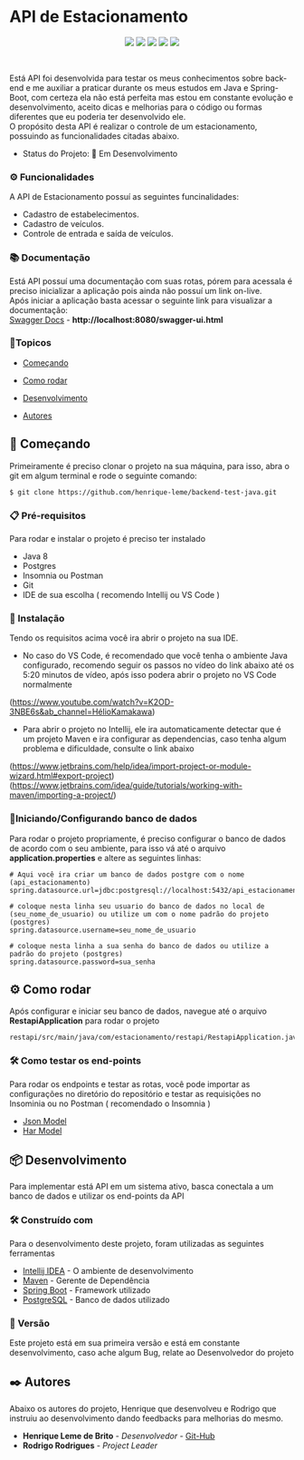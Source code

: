 # API de Estacionamento

<p align="center">
  <img src="https://img.shields.io/badge/Java-ED8B00?style=for-the-badge&logo=java&logoColor=white"/>
  <img src="https://img.shields.io/badge/Spring-6DB33F?style=for-the-badge&logo=spring&logoColor=white"/>
  <img src="https://img.shields.io/badge/PostgreSQL-316192?style=for-the-badge&logo=postgresql&logoColor=white"/>
  <img src="http://img.shields.io/static/v1?label=TESTES&message=%3E100&color=GREEN&style=for-the-badge"/>
   <img src="http://img.shields.io/static/v1?label=STATUS&message=EM%20DESENVOLVIMENTO&color=RED&style=for-the-badge"/>
   
</p>
<br>


Está API foi desenvolvida para testar os meus conhecimentos sobre back-end e me auxiliar a praticar durante os meus estudos em Java e Spring-Boot, com certeza ela não está perfeita mas estou em constante evolução e desenvolvimento, aceito dicas e melhorias para o código ou formas diferentes que eu poderia ter desenvolvido ele.<br>
O propósito desta API é realizar o controle de um estacionamento, possuindo as funcionalidades citadas abaixo.<br>
- Status do Projeto: 🔧 Em Desenvolvimento

### ⚙️ Funcionalidades

A API de Estacionamento possuí as seguintes funcinalidades:

- Cadastro de estabelecimentos.
- Cadastro de veículos.
- Controle de entrada e saída de veículos.

### 📚 Documentação

Está API possuí uma documentação com suas rotas, pórem para acessala é preciso inicializar a aplicação pois ainda não possuí um link on-live.<br>
Após iniciar a aplicação basta acessar o seguinte link para visualizar a documentação:<br>
[Swagger Docs](http://localhost:8080/swagger-ui.html) - **http://localhost:8080/swagger-ui.html**

### 📝Topicos

- [Começando](#-começando)

- [Como rodar](#%EF%B8%8F-como-rodar)

- [Desenvolvimento](#-desenvolvimento)

- [Autores](#%EF%B8%8F-autores)

## 🚀 Começando

Primeiramente é preciso clonar o projeto na sua máquina, para isso, abra o git em algum terminal e rode o seguinte comando:
```
$ git clone https://github.com/henrique-leme/backend-test-java.git
```

### 📋 Pré-requisitos

Para rodar e instalar o projeto é preciso ter instalado
- Java 8
- Postgres
- Insomnia ou Postman
- Git 
- IDE de sua escolha ( recomendo Intellij ou VS Code )

### 🔧 Instalação

Tendo os requisitos acima você ira abrir o projeto na sua IDE.

- No caso do VS Code, é recomendado que você tenha o ambiente Java configurado, recomendo seguir os passos no vídeo do link abaixo até os 5:20 minutos de vídeo, após isso podera abrir o projeto no VS Code normalmente

(https://www.youtube.com/watch?v=K2OD-3NBE6s&ab_channel=HélioKamakawa) 

- Para abrir o projeto no Intellij, ele ira automaticamente detectar que é um projeto Maven e ira configurar as dependencias, caso tenha algum problema e dificuldade, consulte o link abaixo

(https://www.jetbrains.com/help/idea/import-project-or-module-wizard.html#export-project)
(https://www.jetbrains.com/idea/guide/tutorials/working-with-maven/importing-a-project/)




### 🔌Iniciando/Configurando banco de dados

Para rodar o projeto propriamente, é preciso configurar o banco de dados de acordo com o seu ambiente, para isso vá até o arquivo **application.properties** e altere as seguintes linhas:

```
# Aqui você ira criar um banco de dados postgre com o nome (api_estacionamento)
spring.datasource.url=jdbc:postgresql://localhost:5432/api_estacionamento

# coloque nesta linha seu usuario do banco de dados no local de (seu_nome_de_usuario) ou utilize um com o nome padrão do projeto (postgres)
spring.datasource.username=seu_nome_de_usuario

# coloque nesta linha a sua senha do banco de dados ou utilize a padrão do projeto (postgres)
spring.datasource.password=sua_senha 
```

## ⚙️ Como rodar

Após configurar e iniciar seu banco de dados, navegue até o arquivo **RestapiApplication** para rodar o projeto

```
restapi/src/main/java/com/estacionamento/restapi/RestapiApplication.java
```

### 🛠 Como testar os end-points

Para rodar os endpoints e testar as rotas, você pode importar as configurações no diretório do repositório e testar as requisições no Insominia ou no Postman ( recomendado o Insomnia )

- [Json Model]()
- [Har Model]()


## 📦 Desenvolvimento

Para implementar está API em um sistema ativo, basca conectala a um banco de dados e utilizar os end-points da API

### 🛠️ Construído com

Para o desenvolvimento deste projeto, foram utilizadas as seguintes ferramentas

- [Intellij IDEA](https://www.jetbrains.com/pt-br/idea/) - O ambiente de desenvolvimento
- [Maven](https://maven.apache.org/) - Gerente de Dependência
- [Spring Boot](https://spring.io/projects/spring-boot) - Framework utilizado
- [PostgreSQL](https://www.postgresql.org) - Banco de dados utilizado

### 📌 Versão
Este projeto está em sua primeira versão e está em constante desenvolvimento, caso ache algum Bug, relate ao Desenvolvedor do projeto

## ✒️ Autores

Abaixo os autores do projeto, Henrique que desenvolveu e Rodrigo que instruiu  ao desenvolvimento dando feedbacks para melhorias do mesmo.
- **Henrique Leme de Brito** - _Desenvolvedor_ - [Git-Hub](https://github.com/henrique-leme)
- **Rodrigo Rodrigues** - _Project Leader_ 

